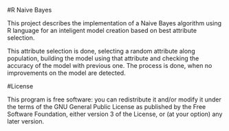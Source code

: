 #R Naive Bayes

This project describes the implementation of a Naive Bayes algorithm using R language for an inteligent model creation based on best attribute selection.

This attribute selection is done, selecting a random attribute along population, building the model using that attribute and checking the accuracy of the model with previous one. The process is done, when no improvements on the model are detected.

#License

This program is free software: you can redistribute it and/or modify it under the terms of the GNU General Public License as published by the Free Software Foundation, either version 3 of the License, or (at your option) any later version.

